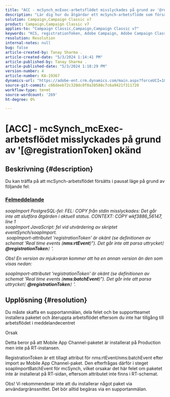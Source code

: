 ```yaml
---
title: "ACC - mcSynch_mcExec-arbetsflödet misslyckades på grund av '@registrationToken unknow'"
description: "Lär dig hur du åtgärdar ett mcSynch-arbetsflöde som försätts i pausat läge på grund av ett fel vid utvärdering av skriptet 'eventSynch/soapImport'."
solution: Campaign,Campaign Classic v7
product: Campaign,Campaign Classic v7
applies-to: "Campaign Classic,Campaign,Campaign Classic v7"
keywords: "KCS, registrationToken, Adobe Campaign, Adobe Campaign Classic, ACC, mcSynch_mcExec-arbetsflöde misslyckas, felsökning"
resolution: Resolution
internal-notes: null
bug: false
article-created-by: Tanay Sharma .
article-created-date: "5/3/2024 1:14:41 PM"
article-published-by: Tanay Sharma .
article-published-date: "5/3/2024 1:18:29 PM"
version-number: 4
article-number: KA-19367
dynamics-url: "https://adobe-ent.crm.dynamics.com/main.aspx?forceUCI=1&pagetype=entityrecord&etn=knowledgearticle&id=3ba19b17-4f09-ef11-9f8a-6045bd026dc7"
source-git-commit: c66deeb72c320dc0f0a38588c7c6a9421f311720
workflow-type: tm+mt
source-wordcount: '269'
ht-degree: 0%

---
```


# [ACC] - mcSynch_mcExec-arbetsflödet misslyckades på grund av &#39;[@registrationToken] okänd

## Beskrivning {#description}


Du kan träffa på att mcSynch-arbetsflödet försätts i pausat läge på grund av följande fel:



### <u>Felmeddelande</u>

*soapImport PostgreSQL-fel: FEL: COPY från stdin misslyckades: Det går inte att slutföra åtgärden i aktuell status. CONTEXT: COPY wkf3886_56147, line 1
<br>soapImport JavaScript: fel vid utvärdering av skriptet eventSynch/soapImport.
<br> soapImport-attributet &#39;registrationToken&#39; är okänt (se definitionen av schemat &#39;Real time events (<b>nms:rtEvent</b>)&quot;). Det går inte att parsa uttrycket`[` <b>@registrationToken</b>`]` &#39;.*

*Obs! En version av mjukvaran kommer att ha en annan version än den som visas nedan:*

*soapImport-attributet &#39;registrationToken&#39; är okänt (se definitionen av schemat &#39;Real time events (<b>nms:batchEvent</b>)&quot;). Det går inte att parsa uttrycket`[` <b>@registrationToken</b>`]` &#39;.*


## Upplösning {#resolution}


Du måste skaffa en supportanmälan, dela felet och be supportteamet installera paketet och återuppta arbetsflödet eftersom du inte har tillgång till arbetsflödet i meddelandecentret



Orsak

Detta beror på att Mobile App Channel-paketet är installerat på Production men inte på RT-instansen.

RegistrationToken är ett tillagt attribut för nms:rtEvent/nms:batchEvent efter import av Mobile App Channel-paket. Den efterfrågas därför i steget soapImportBatchEvent för mcSynch, vilket orsakar det här felet om paketet inte är installerat på RT-sidan, eftersom attributet inte finns i RT-schemat.



Obs! Vi rekommenderar inte att du installerar något paket via användargränssnittet. Det bör alltid begäras via en supportanmälan.

